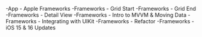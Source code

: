
-App - Apple Frameworks
-Frameworks - Grid Start
-Frameworks - Grid End
-Frameworks - Detail View
-Frameworks - Intro to MVVM & Moving Data
-Frameworks - Integrating with UIKit
-Frameworks - Refactor
-Frameworks - iOS 15 & 16 Updates
